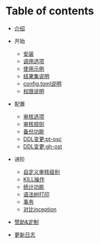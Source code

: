 # Table of contents

* [介绍](README.md)
* 开始
    * [安装](install.md)
    * [调用选项](params.md)
    * [使用示例](demo.md)
    * [结果集说明](result.md)
    * [config.toml说明](config.md)
    * [权限说明](permission.md)

* 配置
    * [审核选项](options.md)
    * [审核规则](rules.md)
    * [备份功能](backup.md)
    * [DDL变更:pt-osc](osc.md)
    * [DDL变更:gh-ost](ghost.md)

* 进阶
    * [自定义审核级别](levels.md)
    * [KILL操作](kill_stmt.md)
    * [统计功能](statistics.md)
    * [语法树打印](tree.md)
    * [事务](trans.md)
    * [对比inception](diff.md)

* [赞助&定制](support.md)
* [更新日志](changelog.md)
